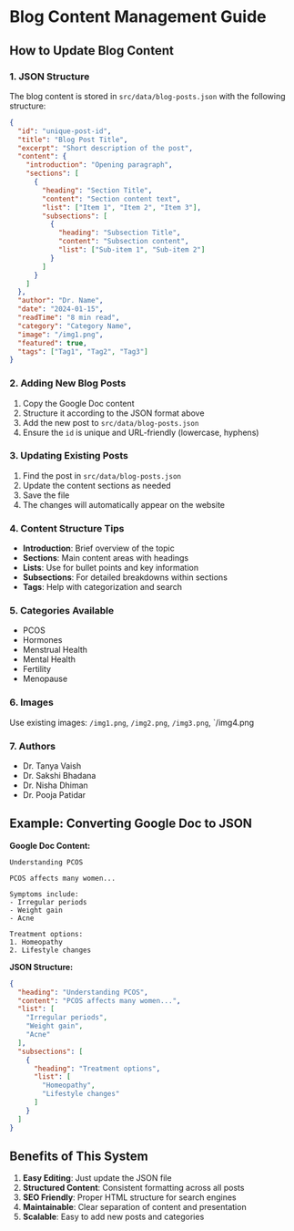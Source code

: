 # Blog Content Management Guide

## How to Update Blog Content

### 1. JSON Structure
The blog content is stored in `src/data/blog-posts.json` with the following structure:

```json
{
  "id": "unique-post-id",
  "title": "Blog Post Title",
  "excerpt": "Short description of the post",
  "content": {
    "introduction": "Opening paragraph",
    "sections": [
      {
        "heading": "Section Title",
        "content": "Section content text",
        "list": ["Item 1", "Item 2", "Item 3"],
        "subsections": [
          {
            "heading": "Subsection Title",
            "content": "Subsection content",
            "list": ["Sub-item 1", "Sub-item 2"]
          }
        ]
      }
    ]
  },
  "author": "Dr. Name",
  "date": "2024-01-15",
  "readTime": "8 min read",
  "category": "Category Name",
  "image": "/img1.png",
  "featured": true,
  "tags": ["Tag1", "Tag2", "Tag3"]
}
```

### 2. Adding New Blog Posts

1. Copy the Google Doc content
2. Structure it according to the JSON format above
3. Add the new post to `src/data/blog-posts.json`
4. Ensure the `id` is unique and URL-friendly (lowercase, hyphens)

### 3. Updating Existing Posts

1. Find the post in `src/data/blog-posts.json`
2. Update the content sections as needed
3. Save the file
4. The changes will automatically appear on the website

### 4. Content Structure Tips

- **Introduction**: Brief overview of the topic
- **Sections**: Main content areas with headings
- **Lists**: Use for bullet points and key information
- **Subsections**: For detailed breakdowns within sections
- **Tags**: Help with categorization and search

### 5. Categories Available
- PCOS
- Hormones
- Menstrual Health
- Mental Health
- Fertility
- Menopause

### 6. Images
Use existing images: `/img1.png`, `/img2.png`, `/img3.png`, `/img4.png

### 7. Authors
- Dr. Tanya Vaish
- Dr. Sakshi Bhadana
- Dr. Nisha Dhiman
- Dr. Pooja Patidar

## Example: Converting Google Doc to JSON

**Google Doc Content:**
```
Understanding PCOS

PCOS affects many women...

Symptoms include:
- Irregular periods
- Weight gain
- Acne

Treatment options:
1. Homeopathy
2. Lifestyle changes
```

**JSON Structure:**
```json
{
  "heading": "Understanding PCOS",
  "content": "PCOS affects many women...",
  "list": [
    "Irregular periods",
    "Weight gain", 
    "Acne"
  ],
  "subsections": [
    {
      "heading": "Treatment options",
      "list": [
        "Homeopathy",
        "Lifestyle changes"
      ]
    }
  ]
}
```

## Benefits of This System

1. **Easy Editing**: Just update the JSON file
2. **Structured Content**: Consistent formatting across all posts
3. **SEO Friendly**: Proper HTML structure for search engines
4. **Maintainable**: Clear separation of content and presentation
5. **Scalable**: Easy to add new posts and categories

